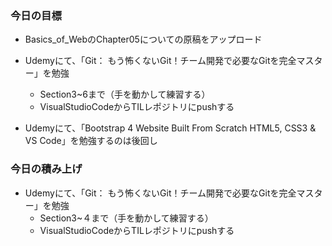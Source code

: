 ### 今日の目標
- Basics_of_WebのChapter05についての原稿をアップロード
- Udemyにて、「Git： もう怖くないGit！チーム開発で必要なGitを完全マスター」を勉強
  - Section3~6まで（手を動かして練習する）
  - VisualStudioCodeからTILレポジトリにpushする

- Udemyにて、「Bootstrap 4 Website Built From Scratch HTML5, CSS3 & VS Code」を勉強するのは後回し
  
### 今日の積み上げ
- Udemyにて、「Git： もう怖くないGit！チーム開発で必要なGitを完全マスター」を勉強
  - Section3~４まで（手を動かして練習する）
  - VisualStudioCodeからTILレポジトリにpushする